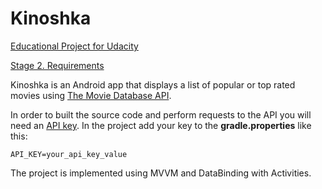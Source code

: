 # Kinoshka

[Educational Project for Udacity](https://www.udacity.com/course/associate-android-developer-fast-track--nd818)


[Stage 2. Requirements](https://docs.google.com/document/d/1ZlN1fUsCSKuInLECcJkslIqvpKlP7jWL2TP9m6UiA6I/pub?embedded=true)

Kinoshka is an Android app that displays a list of popular or top rated movies using [The Movie Database API](https://www.themoviedb.org/documentation/api).

In order to built the source code and perform requests to the API you will need an [API key](https://www.themoviedb.org/settings/api). 
In the project add your key to the **gradle.properties** like this:

`API_KEY=your_api_key_value`

The project is implemented using MVVM and DataBinding with Activities.
